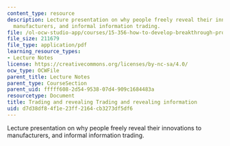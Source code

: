 ```yaml
---
content_type: resource
description: Lecture presentation on why people freely reveal their innovations to
  manufacturers, and informal information trading.
file: /ol-ocw-studio-app/courses/15-356-how-to-develop-breakthrough-products-and-services-spring-2004/d7d38df84f1e23ff2164cb3273df5df6_lec8_infotrading.pdf
file_size: 211679
file_type: application/pdf
learning_resource_types:
- Lecture Notes
license: https://creativecommons.org/licenses/by-nc-sa/4.0/
ocw_type: OCWFile
parent_title: Lecture Notes
parent_type: CourseSection
parent_uid: fffff608-2d54-9538-07d4-909c1684483a
resourcetype: Document
title: Trading and revealing Trading and revealing information
uid: d7d38df8-4f1e-23ff-2164-cb3273df5df6
---
```

Lecture presentation on why people freely reveal their innovations to manufacturers, and informal information trading.